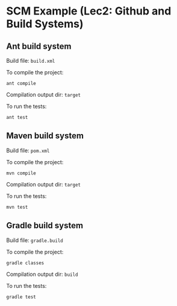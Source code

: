 # SCM Example (Lec2: Github and Build Systems)

## Ant build system

Build file: `build.xml`

To compile the project:
```
ant compile
```
Compilation output dir: `target`


To run the tests:
```
ant test
```


## Maven build system


Build file: `pom.xml`

To compile the project:
```
mvn compile
```
Compilation output dir: `target`


To run the tests:
```
mvn test
```


## Gradle build system


Build file: `gradle.build`

To compile the project:
```
gradle classes
```
Compilation output dir: `build`


To run the tests:
```
gradle test
```
